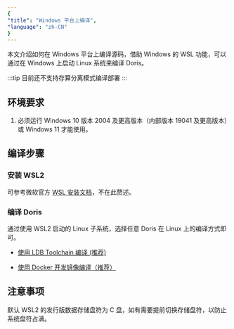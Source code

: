 ```yaml
---
{
"title": "Windows 平台上编译",
"language": "zh-CN"
}
---
```


<!--
Licensed to the Apache Software Foundation (ASF) under one
or more contributor license agreements.  See the NOTICE file
distributed with this work for additional information
regarding copyright ownership.  The ASF licenses this file
to you under the Apache License, Version 2.0 (the
"License"); you may not use this file except in compliance
with the License.  You may obtain a copy of the License at

  http://www.apache.org/licenses/LICENSE-2.0

Unless required by applicable law or agreed to in writing,
software distributed under the License is distributed on an
"AS IS" BASIS, WITHOUT WARRANTIES OR CONDITIONS OF ANY
KIND, either express or implied.  See the License for the
specific language governing permissions and limitations
under the License.
-->

本文介绍如何在 Windows 平台上编译源码，借助 Windows 的 WSL 功能，可以通过在 Windows 上启动 Linux 系统来编译 Doris。

:::tip
目前还不支持存算分离模式编译部署
:::

## 环境要求

1.  必须运行 Windows 10 版本 2004 及更高版本（内部版本 19041 及更高版本）或 Windows 11 才能使用。

## 编译步骤

### 安装 WSL2

可参考微软官方 [WSL 安装文档](https://learn.microsoft.com/zh-cn/windows/wsl/install)，不在此赘述。

### 编译 Doris

通过使用 WSL2 启动的 Linux 子系统，选择任意 Doris 在 Linux 上的编译方式即可。

-   [使用 LDB Toolchain 编译 (推荐) ](../../install/source-install/compilation-with-ldb-toolchain) 

-   [使用 Docker 开发镜像编译（推荐）](../../install/source-install/compilation-with-docker) 

## 注意事项

默认 WSL2 的发行版数据存储盘符为 C 盘，如有需要提前切换存储盘符，以防止系统盘符占满。
